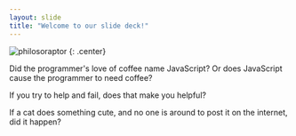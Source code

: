 ```yaml
---
layout: slide
title: "Welcome to our slide deck!"
---
```


![philosoraptor](https://cloud.githubusercontent.com/assets/16547949/25401001/66d677c6-29c2-11e7-9b12-263e036c236e.jpg)
{: .center}

Did the programmer's love of coffee name JavaScript?
Or does JavaScript cause the programmer to need coffee?

If you try to help and fail, does that make you helpful?

If a cat does something cute, and no one is around to post it on the internet, did it happen?
